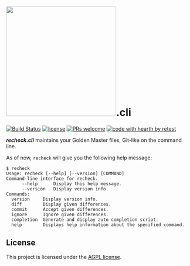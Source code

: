 # <a href="https://retest.dev"><img src="https://assets.retest.org/retest/ci/logos/recheck-screen.svg" width="300"/></a>.cli

[![Build Status](https://travis-ci.com/retest/recheck.cli.svg?branch=master)](https://travis-ci.com/retest/recheck.cli)
[![license](https://img.shields.io/badge/license-AGPL-brightgreen.svg)](https://github.com/retest/recheck.cli/blob/master/LICENSE)
[![PRs welcome](https://img.shields.io/badge/PRs-welcome-ff69b4.svg)](https://github.com/retest/recheck.cli/issues?q=is%3Aissue+is%3Aopen+label%3A%22help+wanted%22)
[![code with hearth by retest](https://img.shields.io/badge/%3C%2F%3E%20with%20%E2%99%A5%20by-retest-C1D82F.svg)](https://retest.de/en/)

***recheck.cli*** maintains your Golden Master files, Git-like on the command line.

As of now, `recheck` will give you the following help message:

```
$ recheck
Usage: recheck [--help] [--version] [COMMAND]
Command-line interface for recheck.
      --help      Display this help message.
      --version   Display version info.
Commands:
  version     Display version info.
  diff        Display given differences.
  commit      Accept given differences.
  ignore      Ignore given differences.
  completion  Generate and display auto completion script.
  help        Displays help information about the specified command.
```

## License

This project is licensed under the [AGPL license](LICENSE).
